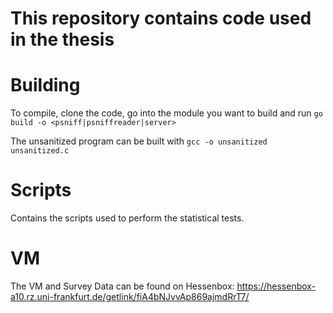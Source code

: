 # This repository contains code used in the thesis

# Building
To compile, clone the code, go into the module you want to build and run
`go build -o <psniff|psniffreader|server>`

The unsanitized program can be built with `gcc -o unsanitized unsanitized.c`

# Scripts
Contains the scripts used to perform the statistical tests.

# VM
The VM and Survey Data can be found on Hessenbox: https://hessenbox-a10.rz.uni-frankfurt.de/getlink/fiA4bNJvvAp869ajmdRrT7/
